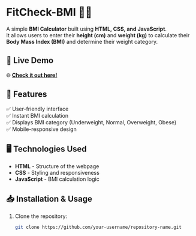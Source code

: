 # FitCheck-BMI 🏋️‍♂️

A simple **BMI Calculator** built using **HTML, CSS, and JavaScript**.  
It allows users to enter their **height (cm)** and **weight (kg)** to calculate their **Body Mass Index (BMI)** and determine their weight category.

## 🔗 Live Demo
🌐 **[Check it out here!](http://level-twist.surge.sh/)**  

## 📌 Features
✅ User-friendly interface  
✅ Instant BMI calculation  
✅ Displays BMI category (Underweight, Normal, Overweight, Obese)  
✅ Mobile-responsive design  

## 🖥️ Technologies Used
- **HTML** - Structure of the webpage  
- **CSS** - Styling and responsiveness  
- **JavaScript** - BMI calculation logic  

  

## 📥 Installation & Usage
1. Clone the repository:
   ```sh
   git clone https://github.com/your-username/repository-name.git
